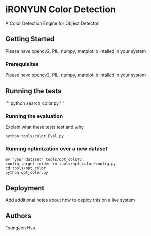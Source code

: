 # iRONYUN Color Detection

A Color Detection Engine for Object Detector

## Getting Started

Please have opencv2, PIL, numpy, matplotlib intalled in your system

### Prerequisites

Please have opencv2, PIL, numpy, matplotlib intalled in your system


## Running the tests

'''
python search_color.py
'''

### Running the evaluation

Explain what these tests test and why

```
python tools/color_Eval.py
```

### Running optimization over a new dataset

```
mv 'your dataset' tools/opt_color/.
config target folder in tools/opt_color/config.py
cd tools/opt_color
python opt_color.py
```

## Deployment

Add additional notes about how to deploy this on a live system


## Authors

TsungJen Hsu